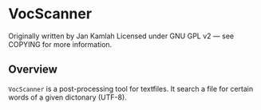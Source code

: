 VocScanner
=======

Originally written by Jan Kamlah
Licensed under GNU GPL v2 — see COPYING for more information.

Overview
--------
`VocScanner` is a post-processing tool for textfiles. It search a file for
certain words of a given dictonary (UTF-8).

